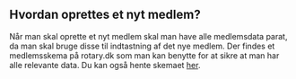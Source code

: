 ## Hvordan oprettes et nyt medlem?

Når man skal oprette et nyt medlem skal man have alle medlemsdata parat, da man skal bruge disse til indtastning af det nye medlem. Der findes et medlemsskema på rotary.dk som man kan benytte for at sikre at man har alle relevante data. Du kan også hente skemaet <a href=https://help.rotary.dk/documents/Oprettelsesskema_nye_medlemmer-formular.pdf target=_blank>her</a>.


